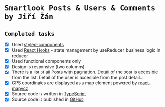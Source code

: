 # `Smartlook Posts & Users & Comments by Jiří Žán`

## `Completed tasks`

- [x] Used [styled-components](https://styled-components.com)
- [x] Used [React Hooks](https://reactjs.org/docs/hooks-intro.html) - state management by useReducer, business logic in reducer
- [x] Used functional components only
- [x] Design is responsive (two columns)
- [x] There is a list of all Posts with pagination. Detail of the post is accesible from the list. Detail of the user is accesible from the post detail...
- [x] GPS coordinates are displayed as a map element powered by [react-mapycz](https://www.npmjs.com/package/react-mapycz)
- [x] Source code is written in [TypeScript](https://www.typescriptlang.org)
- [x] Source code is published in [GitHub](https://github.com/zanj2006/smartlook)
